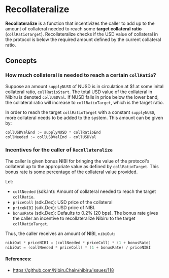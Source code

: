 # Recollateralize

**Recollateralize** is a function that incentivizes the caller to add up to the amount of collateral needed to reach some **target collateral ratio** (`collRatioTarget`). Recollateralize checks if the USD value of collateral in the protocol is below the required amount defined by the current collateral ratio.

## Concepts

### How much collateral is needed to reach a certain `collRatio`?

Suppose an amount `supplyNUSD` of NUSD is in circulation at $1 at some inital collateral ratio, `collRatioStart`. The total USD value of the collateral in Nibiru is denoted `collUSDVal`. If NUSD falls in price below the lower band, the collateral ratio will increase to `collRatioTarget`, which is the target ratio.  

In order to reach the target `collRatioTarget` with a constant `supplyNUSD`, more collateral needs to be added to the system. This amount can be given by:
```go
collUSDValEnd := supplyNUSD * collRatioEnd
collNeeded := collUSDValEnd - collUSDVal
```

### Incentives for the caller of `Recollateralize`

The caller is given bonus NIBI for bringing the value of the protocol's collateral up to the appropriate value as defined by `collRatioTarget`. This bonus rate is some percentage of the collateral value provided.

Let:
- `collNeeded` (sdk.Int): Amount of collateral needed to reach the target `collRatio`.
- `priceColl` (sdk.Dec): USD price of the collateral  
- `priceNIBI` (sdk.Dec): USD price of NIBI.
- `bonusRate` (sdk.Dec): Defaults to 0.2% (20 bps). The bonus rate gives the caller an incentive to recollateralize Nibiru to the target `collRatioTarget`.

Thus, the caller receives an amount of NIBI, `nibiOut`:
```go
nibiOut * priceNIBI = (collNeeded * priceColl) * (1 + bonusRate)
nibiOut = (collNeeded * priceColl) * (1 + bonusRate) / priceNIBI
```

#### References: 
- https://github.com/NibiruChain/nibiru/issues/118
